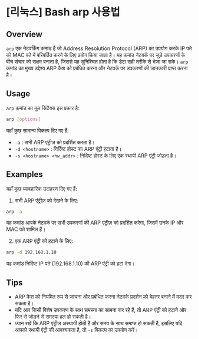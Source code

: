 # [리눅스] Bash arp 사용법

## Overview
`arp` एक नेटवर्किंग कमांड है जो Address Resolution Protocol (ARP) का उपयोग करके IP पते को MAC पते में परिवर्तित करने के लिए प्रयोग किया जाता है। यह कमांड नेटवर्क पर जुड़े उपकरणों के बीच संचार को सक्षम बनाता है, जिससे यह सुनिश्चित होता है कि डेटा सही तरीके से भेजा जा सके। `arp` कमांड का मुख्य उद्देश्य ARP कैश को प्रबंधित करना और नेटवर्क पर उपकरणों की जानकारी प्राप्त करना है।

## Usage
`arp` कमांड का मूल सिंटैक्स इस प्रकार है:

```bash
arp [options]
```

यहाँ कुछ सामान्य विकल्प दिए गए हैं:

- `-a` : सभी ARP एंट्रीज़ को प्रदर्शित करता है।
- `-d <hostname>` : निर्दिष्ट होस्ट का ARP एंट्री हटाता है।
- `-s <hostname> <hw_addr>` : निर्दिष्ट होस्ट के लिए एक स्थायी ARP एंट्री जोड़ता है।

## Examples
यहाँ कुछ व्यावहारिक उदाहरण दिए गए हैं:

1. सभी ARP एंट्रीज़ को देखने के लिए:

```bash
arp -a
```

यह कमांड आपके नेटवर्क पर सभी उपकरणों की ARP एंट्रीज़ को प्रदर्शित करेगा, जिसमें उनके IP और MAC पते शामिल हैं।

2. एक ARP एंट्री को हटाने के लिए:

```bash
arp -d 192.168.1.10
```

यह कमांड निर्दिष्ट IP पते (192.168.1.10) की ARP एंट्री को हटा देगा।

## Tips
- ARP कैश को नियमित रूप से जांचना और प्रबंधित करना नेटवर्क प्रदर्शन को बेहतर बनाने में मदद कर सकता है।
- यदि आप किसी विशेष उपकरण के साथ समस्या का सामना कर रहे हैं, तो ARP एंट्री को हटाने और फिर से जोड़ने से समस्या हल हो सकती है।
- ध्यान रखें कि ARP एंट्रीज़ अस्थायी होती हैं और समय के साथ समाप्त हो सकती हैं, इसलिए यदि आपको स्थायी एंट्री की आवश्यकता है, तो `-s` विकल्प का उपयोग करें।